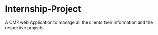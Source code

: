 # Internship-Project
A CMR web Application to manage all the clients their information and the respective projects
